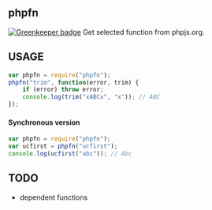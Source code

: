 phpfn
-----

[![Greenkeeper badge](https://badges.greenkeeper.io/unlight/phpfn.svg)](https://greenkeeper.io/)
Get selected function from phpjs.org.

USAGE
-----
```js
var phpfn = require("phpfn");
phpfn("trim", function(error, trim) {
	if (error) throw error;
	console.log(trim("xABCx", "x")); // ABC
});
```
#### Synchronous version
```js
var phpfn = require("phpfn");
var ucfirst = phpfn("ucfirst");
console.log(ucfirst("abc")); // Abc
```

TODO
----
- dependent functions